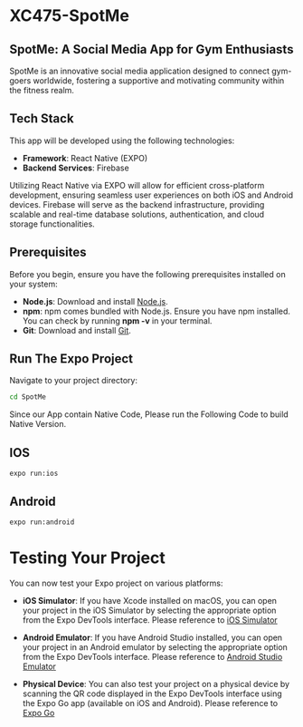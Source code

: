 # XC475-SpotMe

## SpotMe: A Social Media App for Gym Enthusiasts

SpotMe is an innovative social media application designed to connect gym-goers worldwide, fostering a supportive and motivating community within the fitness realm.

## Tech Stack

This app will be developed using the following technologies:

- **Framework**: React Native (EXPO)
- **Backend Services**: Firebase

Utilizing React Native via EXPO will allow for efficient cross-platform development, ensuring seamless user experiences on both iOS and Android devices. Firebase will serve as the backend infrastructure, providing scalable and real-time database solutions, authentication, and cloud storage functionalities.

## Prerequisites

Before you begin, ensure you have the following prerequisites installed on your system:

- **Node.js**: Download and install [Node.js](nodejs.org).
- **npm**: npm comes bundled with Node.js. Ensure you have npm installed. You can check by running **npm -v** in your terminal.
- **Git**: Download and install [Git](git-scm.com).

## Run The Expo Project

Navigate to your project directory:

```bash 
cd SpotMe
```
Since our App contain Native Code, Please run the Following Code to build Native Version.

## IOS
```
expo run:ios
```
## Android
```
expo run:android
```
# Testing Your Project

You can now test your Expo project on various platforms:

- **iOS Simulator**: If you have Xcode installed on macOS, you can open your project in the iOS Simulator by selecting the appropriate option from the Expo DevTools interface. Please reference to [iOS Simulator
](https://docs.expo.dev/workflow/ios-simulator/)
- **Android Emulator**: If you have Android Studio installed, you can open your project in an Android emulator by selecting the appropriate option from the Expo DevTools interface. Please reference to [Android Studio Emulator](https://docs.expo.dev/workflow/android-studio-emulator/)

- **Physical Device**: You can also test your project on a physical device by scanning the QR code displayed in the Expo DevTools interface using the Expo Go app (available on iOS and Android). Please reference to [Expo Go](https://docs.expo.dev/get-started/expo-go/)


